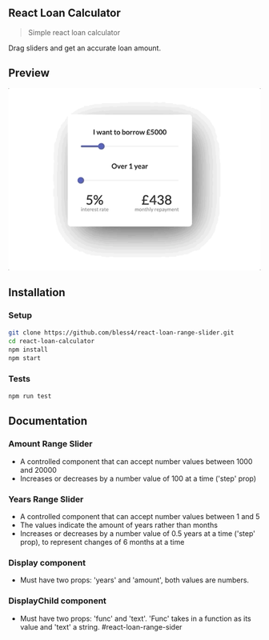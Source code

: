 ## React Loan Calculator

> Simple react loan calculator


Drag sliders and get an accurate loan amount.

## Preview

![](calculator.gif)



## Installation

### Setup

```sh
git clone https://github.com/bless4/react-loan-range-slider.git
cd react-loan-calculator
npm install
npm start
```

### Tests

```sh
npm run test
```

## Documentation

### Amount Range Slider

- A controlled component that can accept number values between 1000 and 20000
- Increases or decreases by a number value of 100 at a time ('step' prop)

### Years Range Slider

- A controlled component that can accept number values between 1 and 5
- The values indicate the amount of years rather than months
- Increases or decreases by a number value of 0.5 years at a time ('step' prop), to represent changes of 6 months at a time

### Display component

- Must have two props: 'years' and 'amount', both values are numbers.

### DisplayChild component

- Must have two props: 'func' and 'text'. 'Func' takes in a function as its value and 'text' a string.
#react-loan-range-sider
